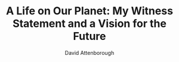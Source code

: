 ---
layout: book-review
title: "A Life on Our Planet: My Witness Statement and a Vision for the Future"
author: "David Attenborough"
cover: assets/img/book_covers/life_on_our_planet.jpg
finished: 2023-08-02
rating: 4
goodreads_url: "https://www.goodreads.com/review/show/5691303785"
review: >
  A great read. Love the anecdotes and the style in which it is written, although it does get a little monotonous by the end.
---